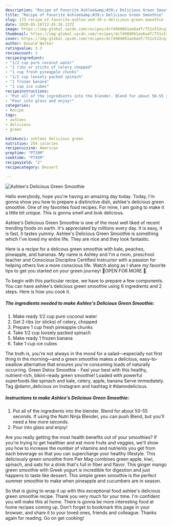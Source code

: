 ```yaml
---
description: "Recipe of Favorite Ashlee&amp;#39;s Delicious Green Smoothie"
title: "Recipe of Favorite Ashlee&amp;#39;s Delicious Green Smoothie"
slug: 175-recipe-of-favorite-ashlee-and-39-s-delicious-green-smoothie
date: 2020-05-26T12:45:26.137Z
image: https://img-global.cpcdn.com/recipes/dcf4989061ae6adf/751x532cq70/ashlees-delicious-green-smoothie-recipe-main-photo.jpg
thumbnail: https://img-global.cpcdn.com/recipes/dcf4989061ae6adf/751x532cq70/ashlees-delicious-green-smoothie-recipe-main-photo.jpg
cover: https://img-global.cpcdn.com/recipes/dcf4989061ae6adf/751x532cq70/ashlees-delicious-green-smoothie-recipe-main-photo.jpg
author: Donald Walker
ratingvalue: 3.3
reviewcount: 3
recipeingredient:
- "1/2 cup pure coconut water"
- "2 ribs or sticks of celery chopped"
- "1 cup fresh pineapple chunks"
- "1/2 cup loosely packed spinach"
- "1 frozen banana"
- "1 cup ice cubes"
recipeinstructions:
- "Put all of the ingredients into the blender. Blend for about 50-55 seconds. If using the Nutri Ninja Blender, you can push Blend, but you&#39;ll need a few more seconds."
- "Pour into glass and enjoy!"
categories:
- Recipe
tags:
- ashlees
- delicious
- green

katakunci: ashlees delicious green 
nutrition: 254 calories
recipecuisine: American
preptime: "PT39M"
cooktime: "PT45M"
recipeyield: "2"
recipecategory: Dessert

---
```



![Ashlee&#39;s Delicious Green Smoothie](https://img-global.cpcdn.com/recipes/dcf4989061ae6adf/751x532cq70/ashlees-delicious-green-smoothie-recipe-main-photo.jpg)

Hello everybody, hope you're having an amazing day today. Today, I'm gonna show you how to prepare a distinctive dish, ashlee&#39;s delicious green smoothie. One of my favorites food recipes. For mine, I am going to make it a little bit unique. This is gonna smell and look delicious.

Ashlee&#39;s Delicious Green Smoothie is one of the most well liked of recent trending foods on earth. It's appreciated by millions every day. It is easy, it is fast, it tastes yummy. Ashlee&#39;s Delicious Green Smoothie is something which I've loved my entire life. They are nice and they look fantastic.

Here is a recipe for a delicous green smoothie with kale, peaches, pineapple, and bananas. My name is Ashley and I&#39;m a mom, preschool teacher and Conscious Discipline Certified Instructor with a passion for helping others live a more conscious life. Watch along as I share my favorite tips to get you started on your green journey! 💚OPEN FOR MORE 💚.


To begin with this particular recipe, we have to prepare a few components. You can have ashlee&#39;s delicious green smoothie using 6 ingredients and 2 steps. Here is how you cook it.

##### The ingredients needed to make Ashlee&#39;s Delicious Green Smoothie:

1. Make ready 1/2 cup pure coconut water
1. Get 2 ribs (or sticks) of celery, chopped
1. Prepare 1 cup fresh pineapple chunks
1. Take 1/2 cup loosely packed spinach
1. Make ready 1 frozen banana
1. Take 1 cup ice cubes


The truth is, you&#39;re not always in the mood for a salad—especially not first thing in the morning—and a green smoothie makes a delicious, easy-to-swallow alternative that ensures you&#39;re consuming loads of naturally occurring. Green Detox Smoothie - Feel your best with this healthy, nutrient-rich, bikini-ready green smoothie! Loaded with powerful superfoods like spinach and kale, celery, apple, banana Serve immediately. Tag @damn_delicious on Instagram and hashtag it #damndelicious. 

##### Instructions to make Ashlee&#39;s Delicious Green Smoothie:

1. Put all of the ingredients into the blender. Blend for about 50-55 seconds. If using the Nutri Ninja Blender, you can push Blend, but you&#39;ll need a few more seconds.
1. Pour into glass and enjoy!


Are you really getting the most health benefits out of your smoothies? If you&#39;re trying to get healthier and eat more fruits and veggies, we&#39;ll show you how to increase the number of vitamins and nutrients you get from each beverage so that you can supercharge your healthy lifestyle. This deliciously green smoothie from Pair Mag combines green apple, kiwi, spinach, and oats for a drink that&#39;s full in fiber and flavor. This ginger mango green smoothie with Greek yogurt is incredible for digestion and just happens to taste like dessert. This simple green smoothie is the perfect summer smoothie to make when pineapple and cucumbers are in season. 

So that is going to wrap it up with this exceptional food ashlee&#39;s delicious green smoothie recipe. Thank you very much for your time. I'm confident you will make this at home. There is gonna be more interesting food at home recipes coming up. Don't forget to bookmark this page in your browser, and share it to your loved ones, friends and colleague. Thanks again for reading. Go on get cooking!
